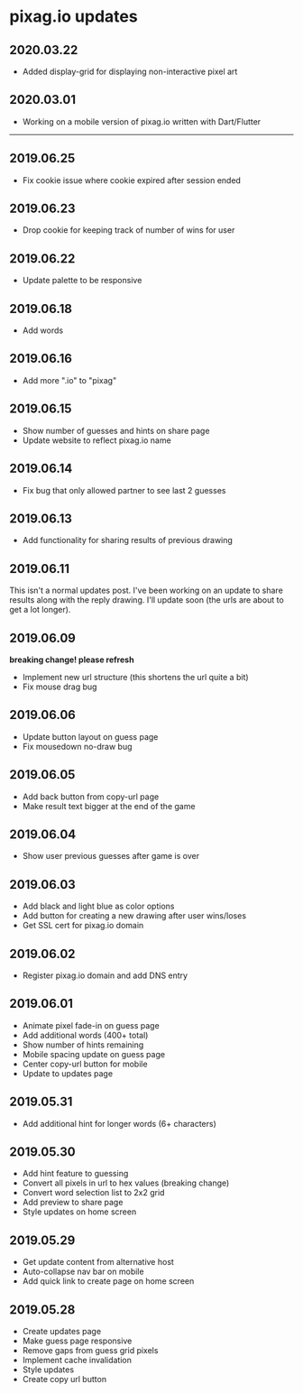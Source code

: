 pixag.io updates
================

2020.03.22
----------
- Added display-grid for displaying non-interactive pixel art

2020.03.01
----------
- Working on a mobile version of pixag.io written with Dart/Flutter

---

2019.06.25
----------
- Fix cookie issue where cookie expired after session ended

2019.06.23
----------
- Drop cookie for keeping track of number of wins for user

2019.06.22
----------
- Update palette to be responsive

2019.06.18
----------
- Add words

2019.06.16
----------
- Add more ".io" to "pixag"

2019.06.15
----------
- Show number of guesses and hints on share page
- Update website to reflect pixag.io name

2019.06.14
----------
- Fix bug that only allowed partner to see last 2 guesses

2019.06.13
----------
- Add functionality for sharing results of previous drawing

2019.06.11
----------
This isn't a normal updates post. I've been working on an update to share results along with the reply drawing. I'll update soon (the urls are about to get a lot longer).

2019.06.09
----------
**breaking change! please refresh**
- Implement new url structure (this shortens the url quite a bit)
- Fix mouse drag bug

2019.06.06
----------
- Update button layout on guess page
- Fix mousedown no-draw bug

2019.06.05
----------
- Add back button from copy-url page
- Make result text bigger at the end of the game

2019.06.04
----------
- Show user previous guesses after game is over

2019.06.03
----------
- Add black and light blue as color options
- Add button for creating a new drawing after user wins/loses
- Get SSL cert for pixag.io domain

2019.06.02
----------
- Register pixag.io domain and add DNS entry

2019.06.01
----------
- Animate pixel fade-in on guess page
- Add additional words (400+ total)
- Show number of hints remaining
- Mobile spacing update on guess page
- Center copy-url button for mobile
- Update to updates page


2019.05.31
----------
- Add additional hint for longer words (6+ characters)


2019.05.30
----------
- Add hint feature to guessing
- Convert all pixels in url to hex values (breaking change)
- Convert word selection list to 2x2 grid
- Add preview to share page
- Style updates on home screen

2019.05.29
----------
- Get update content from alternative host
- Auto-collapse nav bar on mobile
- Add quick link to create page on home screen

2019.05.28
----------
- Create updates page
- Make guess page responsive
- Remove gaps from guess grid pixels
- Implement cache invalidation
- Style updates
- Create copy url button
